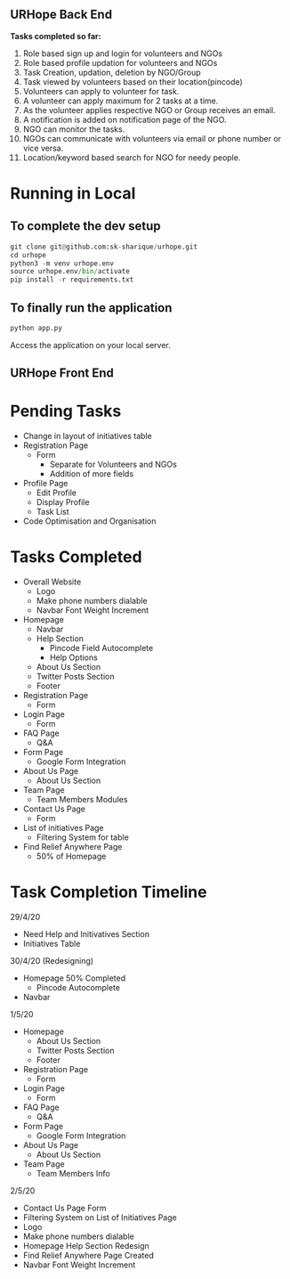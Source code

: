 ## URHope Back End

**Tasks completed so far:**

1. Role based sign up and login for volunteers and NGOs
2. Role based profile updation for volunteers and NGOs
3. Task Creation, updation, deletion by NGO/Group
4. Task viewed by volunteers based on their location(pincode)
5. Volunteers can apply to volunteer for task.
6. A volunteer can apply maximum for 2 tasks at a time.
7. As the volunteer applies respective NGO or Group receives an email.
8. A notification is added on notification page of the NGO.
9. NGO can monitor the tasks.
10. NGOs can communicate with volunteers via email or phone number or vice versa.
11. Location/keyword based search for NGO for needy people.

# Running in Local

## To complete the dev setup
```python
git clone git@github.com:sk-sharique/urhope.git
cd urhope
python3 -m venv urhope.env
source urhope.env/bin/activate
pip install -r requirements.txt
```

## To finally run the application

```python
python app.py
```
Access the application on your local server.




## URHope Front End 

# Pending Tasks  

- Change in layout of initiatives table
- Registration Page
  - Form 
    - Separate for Volunteers and NGOs
    - Addition of more fields
- Profile Page
  - Edit Profile
  - Display Profile
  - Task List
- Code Optimisation and Organisation


# Tasks Completed
- Overall Website
  - Logo
  - Make phone numbers dialable
  - Navbar Font Weight Increment
- Homepage
  - Navbar
  - Help Section
    - Pincode Field Autocomplete
    - Help Options
  - About Us Section
  - Twitter Posts Section
  - Footer
- Registration Page
  - Form
- Login Page
  - Form
- FAQ Page
  - Q&A
- Form Page
  - Google Form Integration
- About Us Page
  - About Us Section
- Team Page
  - Team Members Modules
- Contact Us Page 
  - Form
- List of initiatives Page
  - Filtering System for table
- Find Relief Anywhere Page
  - 50% of Homepage

# Task Completion Timeline

29/4/20
- Need Help and Initivatives Section
- Initiatives Table

30/4/20 (Redesigning)
- Homepage 50% Completed
  - Pincode Autocomplete
- Navbar

1/5/20
- Homepage
  - About Us Section
  - Twitter Posts Section
  - Footer
- Registration Page
  - Form
- Login Page
  - Form
- FAQ Page
  - Q&A
- Form Page
  - Google Form Integration
- About Us Page
  - About Us Section
- Team Page
  - Team Members Info

2/5/20
- Contact Us Page Form
- Filtering System on List of Initiatives Page
- Logo
- Make phone numbers dialable
- Homepage Help Section Redesign
- Find Relief Anywhere Page Created
- Navbar Font Weight Increment




